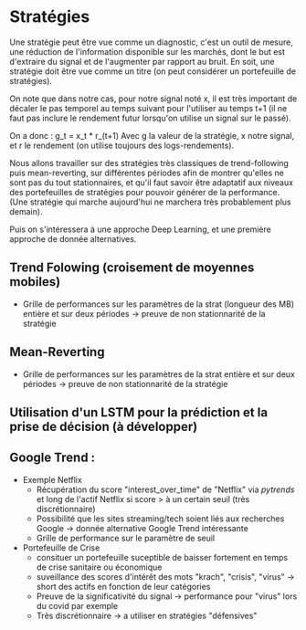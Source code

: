 # Stratégies 

Une stratégie peut être vue comme un diagnostic, c'est un outil de mesure, une réduction de l'information disponible sur les marchés, dont le but est d'extraire du signal et de l'augmenter par rapport au bruit. En soit, une stratégie doit être vue comme un titre (on peut considérer un portefeuille de stratégies).

On note que dans notre cas, pour notre signal noté x, il est très important de décaler le pas temporel au temps suivant pour l'utiliser au temps t+1 (il ne faut pas inclure le rendement futur lorsqu'on utilise un signal sur le passé). 

On a donc :
g_t = x_t * r_(t+1)
Avec g la valeur de la stratégie, x notre signal, et r le rendement (on utilise toujours des logs-rendements).

Nous allons travailler sur des stratégies très classiques de trend-following puis mean-reverting, sur différentes périodes afin de montrer qu'elles ne sont pas du tout stationnaires, et qu'il faut savoir être adaptatif aux niveaux des portefeuilles de stratégies pour pouvoir générer de la performance. (Une stratégie qui marche aujourd'hui ne marchera très probablement plus demain). 

Puis on s'intéressera à une approche Deep Learning, et une première approche de donnée alternatives.

## Trend Folowing (croisement de moyennes mobiles)
- Grille de performances sur les paramètres de la strat (longueur des MB) entière et sur deux périodes -> preuve de non stationnarité de la stratégie

## Mean-Reverting 
- Grille de performances sur les paramètres de la strat entière et sur deux périodes -> preuve de non stationnarité de la stratégie

## Utilisation d'un LSTM pour la prédiction et la prise de décision (à développer)

## Google Trend : 
- Exemple Netflix
  - Récupération du score "interest_over_time" de "Netflix" via *pytrends* et long de l'actif Netflix si score > à un certain seuil (très discrétionnaire)
  - Possibilité que les sites streaming/tech soient liés aux recherches Google -> donnée alternative Google Trend intéressante
  - Grille de performance sur le paramètre de seuil
- Portefeuille de Crise
  - consituer un portefeuille suceptible de baisser fortement en temps de crise sanitaire ou économique
  - suveillance des scores d'intérêt des mots "krach", "crisis", "virus" -> short des actifs en fonction de leur catégories
  - Preuve de la significativité du signal -> performance pour "virus" lors du covid par exemple 
  - Très discrétionnaire -> a utiliser en stratégies "défensives"
